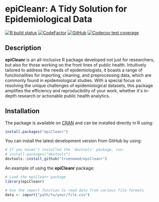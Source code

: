 
# epiCleanr: A Tidy Solution for Epidemiological Data #

[![R build status](https://github.com/truenomad/epicleanr/workflows/R-CMD-check/badge.svg)](https://github.com/truenomad/epicleanr/actions)
[![CodeFactor](https://www.codefactor.io/repository/github/truenomad/epicleanr/badge)](https://www.codefactor.io/repository/github/truenomad/epicleanr)
[![GitHub](https://img.shields.io/github/license/truenomad/epiCleanr)](https://github.com/truenomad/epiCleanr/blob/main/LICENSE)
[![Codecov test coverage](https://codecov.io/gh/truenomad/epiCleanr/branch/main/graph/badge.svg)](https://codecov.io/gh/truenomad/epiCleanr?branch=main)

## Description ##

**epiCleanr** is an all-inclusive R package developed not just for researchers, 
but also for those working on the front lines of public health. Intuitively 
tailored to address the needs of epidemiologists, it boasts a range of 
functionalities for importing, cleaning, and preprocessing data, which are 
commonly found in epidemiological studies. With a special focus on resolving the 
unique challenges of epidemiological datasets, this package amplifies the 
efficiency and reproducibility of your work, whether it's in-depth research or 
actionable public health analytics.

## Installation ##

The package is available on 
[CRAN](http://cran.r-project.org/web/packages/epiCleanr/) and can be installed 
directly in R using:

```R
install.packages("epiCleanr")
```

You can install the latest development version from GitHub by using:

```R
# If you haven't installed the 'devtools' package, run:
# install.packages("devtools")
devtools::install_github("truenomad/epiCleanr")
```

An example of using the **epiCleanr** package:

```R
# Load the epiCleanr package
library(epiCleanr)

# Use the import function to read data from various file formats
data <- import("path/to/your/file.csv")
```

